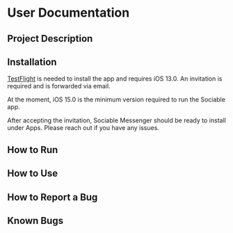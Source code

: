 # User Documentation

## Project Description

## Installation
[TestFlight](https://apps.apple.com/us/app/testflight/id899247664) is needed to install the app and requires iOS 13.0. 
An invitation is required and is forwarded via email.

At the moment, iOS 15.0 is the minimum version required to run the Sociable app. 

After accepting the invitation, Sociable Messenger should be ready to install under Apps. Please reach out if you have any issues.

## How to Run

## How to Use

## How to Report a Bug

## Known Bugs

